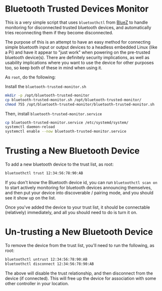 # Bluetooth Trusted Devices Monitor

This is a very simple script that uses `bluetoothctl` from [BlueZ](https://github.com/bluez/bluez) to handle
monitoring for disconnected trusted bluetooth devices, and automatically tries reconnecting them if they
become disconnected.

The purpose of this is an attempt to have an easy method for connecting simple bluetooth input or output
devices to a headless embedded Linux (like a Pi) and have it appear to "just work" when powering on the
pre-trusted bluetooth device(s). There are definitely security implications, as well as usability implications
where you want to use the device for other purposes too, so keep both of these in mind when using it.

As `root`, do the following:

Install the `bluetooth-trusted-monitor.sh`
```bash
mkdir -p /opt/bluetooth-trusted-monitor
cp bluetooth-trusted-monitor.sh /opt/bluetooth-trusted-monitor/
chmod 755 /opt/bluetooth-trusted-monitor/bluetooth-trusted-monitor.sh
```

Then, install `bluetooth-trusted-monitor.service`
```bash
cp bluetooth-trusted-monitor.service /etc/systemd/system/
systemctl daemon-reload
systemctl enable --now bluetooth-trusted-monitor.service
```

# Trusting a New Bluetooth Device

To add a new bluetooth device to the trust list, as root:
```bash
bluetoothctl trust 12:34:56:78:90:AB
```

If you don't know the Bluetooth device id, you can run `bluetoothctl scan on` to start actively monitoring
for bluetooth devices announcing themselves, and then put your device into discoverable / pairing mode, and
you should see it show up on the list.

Once you've added the device to your trust list, it should be connectable (relatively) immediately, and all
you should need to do is turn it on.

# Un-trusting a New Bluetooth Device

To remove the device from the trust list, you'll need to run the following, as root:
```bash
bluetoothctl untrust 12:34:56:78:90:AB
bluetoothctl disconnect 12:34:56:78:90:AB
```

The above will disable the trust relationship, and then disconnect from the device (if connected). This will
free up the device for association with some other controller in your location.
